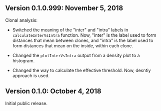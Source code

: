 Version 0.1.0.999:  November 5, 2018
-------------------------------------------------------------------------------

Clonal analysis:

+ Switched the meaning of the "inter" and "intra" labels in `calculateInterVsIntra` 
function. Now, "inter" is the label used to form distances that mean between clones, 
and "intra" is the label used to form distances that mean on the inside, within each
clone.

+ Changed the `plotInterVsIntra` output from a density plot to a histogram.

+ Changed the way to calculate the effective threshold. Now, desntiy approach is used.

Version 0.1.0:  October 4, 2018
-------------------------------------------------------------------------------

Initial public release.
